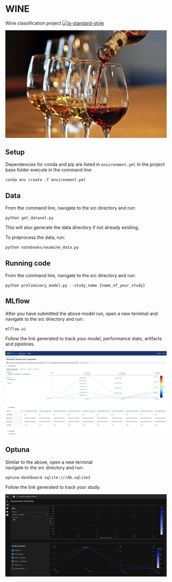# WINE
Wine classification project
[![js-standard-style](https://img.shields.io/badge/code%20style-standard-brightgreen.svg?style=flat)](https://github.com/feross/standard)

<p align="center">
  <img src="wine_img.png" width="800">
</p>


## Setup
Dependencies for conda and pip are listed in `environment.yml`
In the project base folder execute in the command line:

```commandline
conda env create -f environment.yml
```

## Data
From the command line, navigate to the src directory and run: 
```commandline
python get_dataset.py
```
This will also generate the data directory if not already existing.

To preprocess the data, run:
```commandline
python notebooks/examine_data.py
```

## Running code
From the command line, navigate to the src directory and run: 
```commandline
python preliminary_model.py --study_name {name_of_your_study}
```

## MLflow
After you have submitted the above model run, open a new terminal and <br/>
navigate to the src directory and run:

```commandline
mlflow ui
```

Follow the link generated to track your model, performance stats, artifacts and pipelines.
<p align="center">
  <img src="mlflow.png" width="800">
</p>


## Optuna
Similar to the above, open a new terminal <br/>
navigate to the src directory and run:

```commandline
optuna-dashboard sqlite:///db.sqlite3
```

Follow the link generated to track your study.


<p align="center">
  <img src="optuna.png" width="800">
</p>